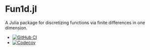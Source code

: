 # Fun1d.jl

A Julia package for discretizing functions via finite differences in
one dimension.
* [![GitHub
  CI](https://github.com/eschnett/Fun1d.jl/workflows/CI/badge.svg)](https://github.com/eschnett/Fun1d.jl/actions)
* [![Codecov](https://codecov.io/gh/eschnett/Fun1d.jl/branch/main/graph/badge.svg)](https://codecov.io/gh/eschnett/Fun1d.jl)
